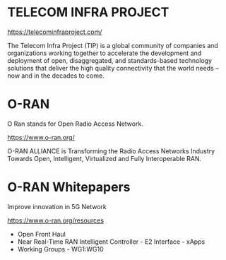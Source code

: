 # TELECOM INFRA PROJECT

https://telecominfraproject.com/

The Telecom Infra Project (TIP) is a global community of companies and organizations working together to accelerate the development and deployment of open, disaggregated, and standards-based technology solutions that deliver the high quality connectivity that the world needs – now and in the decades to come.

# O-RAN

O Ran stands for Open Radio Access Network.

https://www.o-ran.org/

O-RAN ALLIANCE is Transforming the Radio Access Networks Industry Towards Open, Intelligent, Virtualized and Fully Interoperable RAN.

# O-RAN Whitepapers

Improve innovation in 5G Network

https://www.o-ran.org/resources

- Open Front Haul
- Near Real-Time RAN Intelligent Controller - E2 Interface - xApps
- Working Groups - WG1:WG10